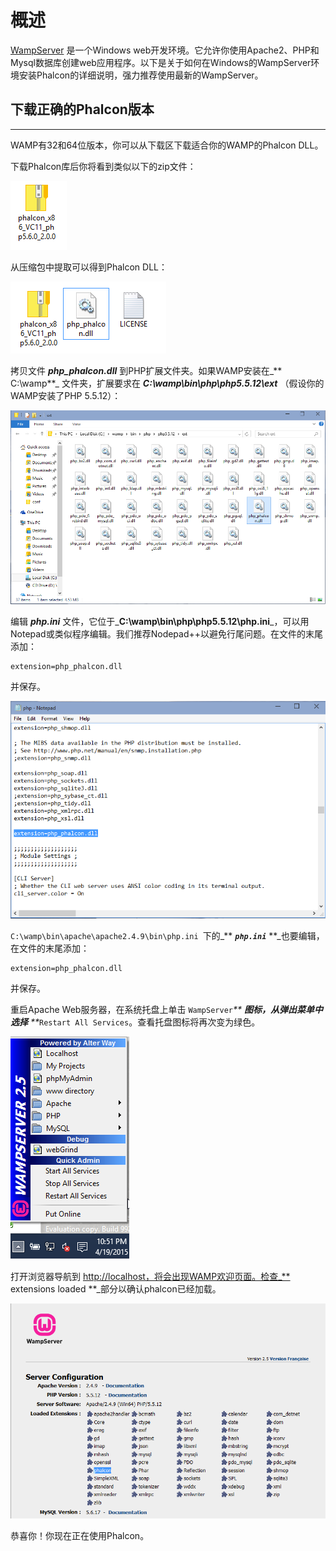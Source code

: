 # 概述

[WampServer](http://www.wampserver.com/en/) 是一个Windows web开发环境。它允许你使用Apache2、PHP和Mysql数据库创建web应用程序。以下是关于如何在Windows的WampServer环境安装Phalcon的详细说明，强力推荐使用最新的WampServer。

## 下载正确的Phalcon版本

---

WAMP有32和64位版本，你可以从下载区下载适合你的WAMP的Phalcon DLL。

下载Phalcon库后你将看到类似以下的zip文件：

![](/assets/import9.png)

从压缩包中提取可以得到Phalcon DLL：

![](/assets/import10.png)

拷贝文件 _**php\_phalcon.dll**_ 到PHP扩展文件夹。如果WAMP安装在_** C:\wamp**_ 文件夹，扩展要求在 _**C:\wamp\bin\php\php5.5.12\ext**_ （假设你的WAMP安装了PHP 5.5.12）：

![](/assets/import11.png)

编辑 _**php.ini**_ 文件，它位于_**C:\wamp\bin\php\php5.5.12\php.ini**_，可以用Notepad或类似程序编辑。我们推荐Nodepad++以避免行尾问题。在文件的末尾添加：

```
extension=php_phalcon.dll
```

并保存。

![](/assets/import12.png)

`C:\wamp\bin\apache\apache2.4.9\bin\php.ini `下的_** **_`php.ini`_** **_也要编辑，在文件的末尾添加：

```
extension=php_phalcon.dll
```

并保存。

重启Apache Web服务器，在系统托盘上单击 `WampServer`_** **_图标，从弹出菜单中选择_** **_`Restart All Services`。查看托盘图标将再次变为绿色。

![](/assets/import13.png)

打开浏览器导航到 [http://localhost，将会出现WAMP欢迎页面。检查\_\*\*](http://localhost，将会出现WAMP欢迎页面。检查_**) extensions loaded \*\*\_部分以确认phalcon已经加载。

![](/assets/import14.png)

恭喜你！你现在正在使用Phalcon。

